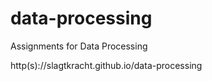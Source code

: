 # data-processing
Assignments for Data Processing

http(s)://slagtkracht.github.io/data-processing

